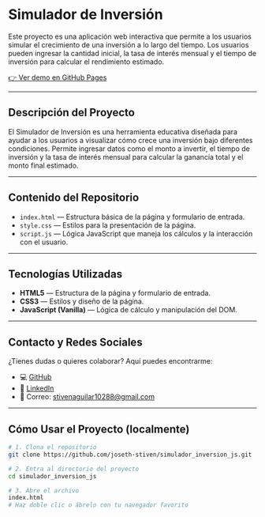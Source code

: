 # Simulador de Inversión

Este proyecto es una aplicación web interactiva que permite a los usuarios simular el crecimiento de una inversión a lo largo del tiempo. Los usuarios pueden ingresar la cantidad inicial, la tasa de interés mensual y el tiempo de inversión para calcular el rendimiento estimado.

[👉 Ver demo en GitHub Pages](https://joseth-stiven.github.io/simulador_inversion_js/)

---

## Descripción del Proyecto

El Simulador de Inversión es una herramienta educativa diseñada para ayudar a los usuarios a visualizar cómo crece una inversión bajo diferentes condiciones. Permite ingresar datos como el monto a invertir, el tiempo de inversión y la tasa de interés mensual para calcular la ganancia total y el monto final estimado.

---

## Contenido del Repositorio

- `index.html` — Estructura básica de la página y formulario de entrada.
- `style.css` — Estilos para la presentación de la página.
- `script.js` — Lógica JavaScript que maneja los cálculos y la interacción con el usuario.

---

## Tecnologías Utilizadas

- **HTML5** — Estructura de la página y formulario de entrada.
- **CSS3** — Estilos y diseño de la página.
- **JavaScript (Vanilla)** — Lógica de cálculo y manipulación del DOM.

---

## Contacto y Redes Sociales

¿Tienes dudas o quieres colaborar? Aquí puedes encontrarme:

- 💻 [GitHub](https://github.com/JOSETH-STIVEN)
- 💼 [LinkedIn](https://www.linkedin.com/in/stiven-aguilar-19275b368/)
- 📧 Correo: [stivenaguilar10288@gmail.com](mailto:stivenaguilar10288@gmail.com)

---

## Cómo Usar el Proyecto (localmente)

```bash
# 1. Clona el repositorio
git clone https://github.com/joseth-stiven/simulador_inversion_js.git

# 2. Entra al directorio del proyecto
cd simulador_inversion_js

# 3. Abre el archivo
index.html
# Haz doble clic o ábrelo con tu navegador favorito
